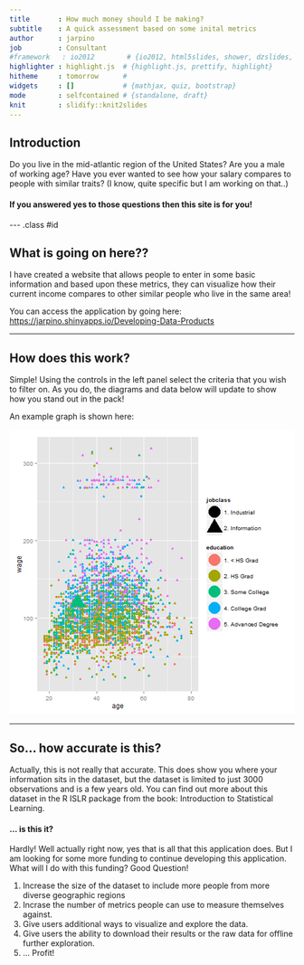 ```yaml
---
title       : How much money should I be making?
subtitle    : A quick assessment based on some inital metrics
author      : jarpino
job         : Consultant
#framework   : io2012        # {io2012, html5slides, shower, dzslides, ...}
highlighter : highlight.js  # {highlight.js, prettify, highlight}
hitheme     : tomorrow      # 
widgets     : []            # {mathjax, quiz, bootstrap}
mode        : selfcontained # {standalone, draft}
knit        : slidify::knit2slides
---
```



## Introduction

Do you live in the mid-atlantic region of the United States? Are you a male of working age? Have you ever wanted to see how your salary compares to people with similar traits? (I know, quite specific but I am working on that..)


#### If you answered yes to those questions then this site is for you! 

--- .class #id

## What is going on here??

I have created a website that allows people to enter in some basic information and based upon these metrics, they can visualize how their current income compares to other similar people who live in the same area!

You can access the application by going here: https://jarpino.shinyapps.io/Developing-Data-Products

--- 

## How does this work?

Simple! Using the controls in the left panel select the criteria that you wish to filter on. As you do, the diagrams and data below will update to show how you stand out in the pack!

An example graph is shown here:

![plot of chunk unnamed-chunk-2](assets/fig/unnamed-chunk-2-1.png) 

--- 

## So... how accurate is this? 

Actually, this is not really that accurate. This does show you where your information sits in the dataset, but the dataset is limited to just 3000 observations and is a few years old. You can find out more about this dataset in the R ISLR package from the book: Introduction to Statistical Learning.

#### ... is this it?

Hardly! 
Well actually right now, yes that is all that this application does. But I am looking for some more funding to continue developing this application. What will I do with this funding? Good Question!

1. Increase the size of the dataset to include more people from more diverse geographic regions
2. Incrase the number of metrics people can use to measure themselves against.
3. Give users additional ways to visualize and explore the data.
4. Give users the ability to download their results or the raw data for offline further exploration.
5. ... Profit!



